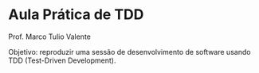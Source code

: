 # Aula Prática de TDD

Prof. Marco Tulio Valente

Objetivo: reproduzir uma sessão de desenvolvimento de software usando TDD (Test-Driven Development).
